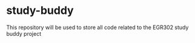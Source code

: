 # study-buddy
This repository will be used to store all code related to the EGR302 study buddy project
